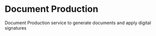 # Document Production
Document Production service to generate documents and apply digital signatures
